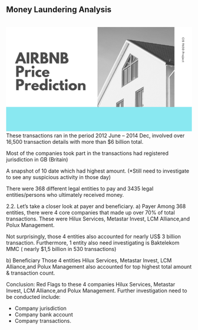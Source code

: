 ## Money Laundering Analysis
<br>
<img src="images/Airbnb Slide.png"/>
<br>
These transactions ran in the period 2012 June – 2014 Dec, involved over 16,500 transaction details with more than $6 billion total.
 

Most of the companies took part in the transactions had registered jurisdiction in GB (Britain)
 
A snapshot of 10 date which had highest amount. (*Still need to investigate to see any suspicious activity in those day)
 

There were 368 different legal entities to pay and 3435 legal entities/persons who ultimately received money.
 

2.2. Let’s take a closer look at payer and beneficiary.
a) Payer
Among 368 entities, there were 4 core companies that made up over 70% of total transactions. These were Hilux Services, Metastar Invest, LCM Alliance,and Polux Management.
 

Not surprisingly, those 4 entities also accounted for nearly US$ 3 billion transaction. 
Furthermore, 1 entity also need investigating is Baktelekom MMC ( nearly $1,5 billion in 530 transactions)
 

b) Beneficiary
Those 4 entities Hilux Services, Metastar Invest, LCM Alliance,and Polux Management also accounted for top highest total amount & transaction count.


 

Conclusion: Red Flags to these 4 companies Hilux Services, Metastar Invest, LCM Alliance,and Polux Management. Further investigation need to be conducted include:
- Company jurisdiction
- Company bank account
- Company transactions.
